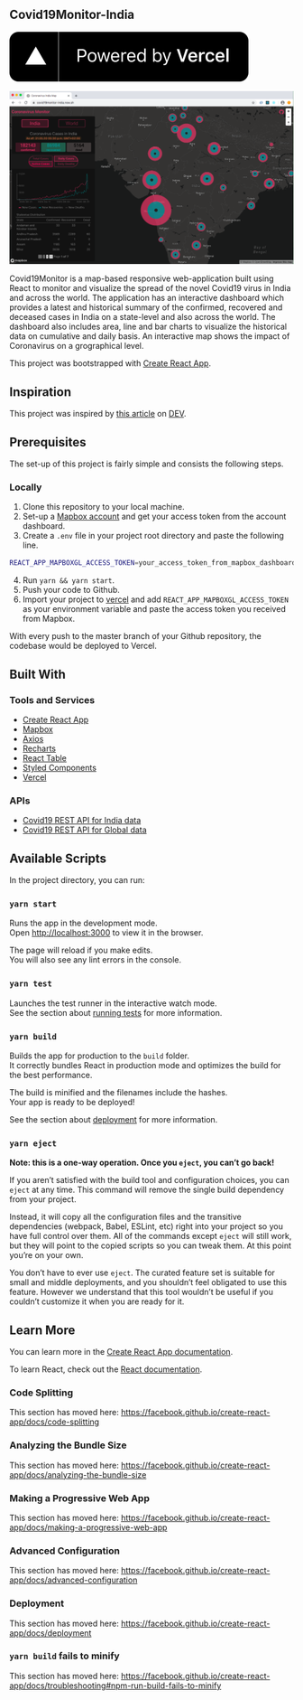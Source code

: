 ## Covid19Monitor-India

[![Powered by Vercel](./powered-by-vercel.svg)](https://vercel.com?utm_source=pulakchakraborty)

![homepage](https://github.com/pulakchakraborty/c19-india-map/blob/master/public/homepage.png)

Covid19Monitor is a map-based responsive web-application built using React to monitor and visualize the spread of the novel Covid19 virus in India and across the world. The application has an interactive dashboard which provides a latest and historical summary of the confirmed, recovered and deceased cases in India on a state-level and also across the world. The dashboard also includes area, line and bar charts to visualize the historical data on cumulative and daily basis. An interactive map shows the impact of Coronavirus on a grographical level.

This project was bootstrapped with [Create React App](https://github.com/facebook/create-react-app).

## Inspiration

This project was inspired by [this article](https://dev.to/alemesa/how-to-create-a-covid-19-map-with-mapbox-and-react-3jgf) on [DEV](https://dev.to).

## Prerequisites

The set-up of this project is fairly simple and consists the following steps.

### Locally

1. Clone this repository to your local machine.
2. Set-up a [Mapbox account](https://www.mapbox.com/?utm_source=pchakraborty) and get your access token from the account dashboard.
3. Create a `.env` file in your project root directory and paste the following line.
```bash
REACT_APP_MAPBOXGL_ACCESS_TOKEN=your_access_token_from_mapbox_dashboard
```
4. Run `yarn && yarn start`.
5. Push your code to Github.
6. Import your project to [vercel](https://vercel.com?utm_source=pulakchakraborty) and add `REACT_APP_MAPBOXGL_ACCESS_TOKEN` as your environment variable and paste the access token you received from Mapbox.

With every push to the master branch of your Github repository, the codebase would be deployed to Vercel.

## Built With

### Tools and Services

- [Create React App](https://github.com/facebook/create-react-app)
- [Mapbox](https://www.mapbox.com/?utm_source=pchakraborty)
- [Axios](https://github.com/axios/axios)
- [Recharts](https://github.com/recharts/recharts)
- [React Table](https://github.com/tannerlinsley/react-table)
- [Styled Components](https://styled-components.com)
- [Vercel](https://vercel.com?utm_source=pulakchakraborty)

### APIs

- [Covid19 REST API for India data](https://github.com/amodm/api-covid19-in)
- [Covid19 REST API for Global data](https://docs.corona.lmao-xd.wtf/version-2)

## Available Scripts

In the project directory, you can run:

### `yarn start`

Runs the app in the development mode.<br />
Open [http://localhost:3000](http://localhost:3000) to view it in the browser.

The page will reload if you make edits.<br />
You will also see any lint errors in the console.

### `yarn test`

Launches the test runner in the interactive watch mode.<br />
See the section about [running tests](https://facebook.github.io/create-react-app/docs/running-tests) for more information.

### `yarn build`

Builds the app for production to the `build` folder.<br />
It correctly bundles React in production mode and optimizes the build for the best performance.

The build is minified and the filenames include the hashes.<br />
Your app is ready to be deployed!

See the section about [deployment](https://facebook.github.io/create-react-app/docs/deployment) for more information.

### `yarn eject`

**Note: this is a one-way operation. Once you `eject`, you can’t go back!**

If you aren’t satisfied with the build tool and configuration choices, you can `eject` at any time. This command will remove the single build dependency from your project.

Instead, it will copy all the configuration files and the transitive dependencies (webpack, Babel, ESLint, etc) right into your project so you have full control over them. All of the commands except `eject` will still work, but they will point to the copied scripts so you can tweak them. At this point you’re on your own.

You don’t have to ever use `eject`. The curated feature set is suitable for small and middle deployments, and you shouldn’t feel obligated to use this feature. However we understand that this tool wouldn’t be useful if you couldn’t customize it when you are ready for it.

## Learn More

You can learn more in the [Create React App documentation](https://facebook.github.io/create-react-app/docs/getting-started).

To learn React, check out the [React documentation](https://reactjs.org/).

### Code Splitting

This section has moved here: https://facebook.github.io/create-react-app/docs/code-splitting

### Analyzing the Bundle Size

This section has moved here: https://facebook.github.io/create-react-app/docs/analyzing-the-bundle-size

### Making a Progressive Web App

This section has moved here: https://facebook.github.io/create-react-app/docs/making-a-progressive-web-app

### Advanced Configuration

This section has moved here: https://facebook.github.io/create-react-app/docs/advanced-configuration

### Deployment

This section has moved here: https://facebook.github.io/create-react-app/docs/deployment

### `yarn build` fails to minify

This section has moved here: https://facebook.github.io/create-react-app/docs/troubleshooting#npm-run-build-fails-to-minify
